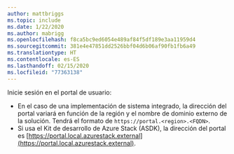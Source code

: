 ```yaml
---
author: mattbriggs
ms.topic: include
ms.date: 1/22/2020
ms.author: mabrigg
ms.openlocfilehash: f8ca5bc9ed6054e489af84f5df189e3aa11959d4
ms.sourcegitcommit: 381e4e47851dd2526bbf04d6b06af90fb1fb6a49
ms.translationtype: HT
ms.contentlocale: es-ES
ms.lasthandoff: 02/15/2020
ms.locfileid: "77363138"
---
```

Inicie sesión en el portal de usuario: 

* En el caso de una implementación de sistema integrado, la dirección del portal variará en función de la región y el nombre de dominio externo de la solución. Tendrá el formato de `https://portal.<region>.<FQDN>`.
* Si usa el Kit de desarrollo de Azure Stack (ASDK), la dirección del portal es [https://portal.local.azurestack.external](https://portal.local.azurestack.external).